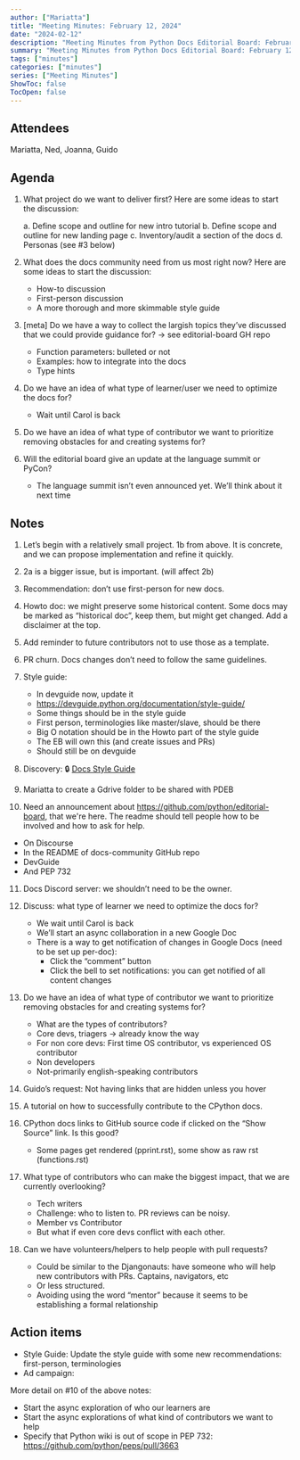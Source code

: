 ```yaml
---
author: ["Mariatta"]
title: "Meeting Minutes: February 12, 2024"
date: "2024-02-12"
description: "Meeting Minutes from Python Docs Editorial Board: February 12, 2024."
summary: "Meeting Minutes from Python Docs Editorial Board: February 12, 2024."
tags: ["minutes"]
categories: ["minutes"]
series: ["Meeting Minutes"]
ShowToc: false
TocOpen: false
---
```


## Attendees

Mariatta, Ned, Joanna, Guido


## Agenda

1. What project do we want to deliver first? Here are some ideas to start the discussion:

   a. Define scope and outline for new intro tutorial
   b. Define scope and outline for new landing page
   c. Inventory/audit a section of the docs
   d. Personas (see #3 below)


2. What does the docs community need from us most right now? Here are some ideas to start the discussion:

   - How-to discussion
   - First-person discussion 
   - A more thorough and more skimmable style guide

3. [meta] Do we have a way to collect the largish topics they’ve discussed that we could provide guidance for? -> see editorial-board GH repo

   - Function parameters: bulleted or not
   - Examples: how to integrate into the docs
   - Type hints 

4. Do we have an idea of what type of learner/user we need to optimize the docs for?

   - Wait until Carol is back 

5. Do we have an idea of what type of contributor we want to prioritize removing obstacles for and creating systems for?

6. Will the editorial board give an update at the language summit or PyCon?

   - The language summit isn’t even announced yet. We’ll think about it next time

## Notes

1. Let’s begin with a relatively small project. 1b from above. It is concrete, and we can propose implementation and refine it quickly.

2. 2a is a bigger issue, but is important. (will affect 2b)

3. Recommendation: don’t use first-person for new docs.

4. Howto doc: we might preserve some historical content. Some docs may be marked as “historical doc”, keep them, but might get changed. Add a disclaimer at the top.

5. Add reminder to future contributors not to use those as a template.

6. PR churn. Docs changes don’t need to follow the same guidelines.

7. Style guide:
   - In devguide now, update it
   - https://devguide.python.org/documentation/style-guide/
   - Some things should be in the style guide
   - First person, terminologies like master/slave, should be there
   - Big O notation should be in the Howto part of the style guide
   - The EB will own this (and create issues and PRs)
   - Should still be on devguide

8. Discovery: 🔒 [Docs Style Guide](https://docs.google.com/document/d/1rSkUIGFuI5zDMYturyJCo9agYPQ-d53Z3MntSV0rB3E/edit#heading=h.hflx14peuyef)

9. Mariatta to create a Gdrive folder to be shared with PDEB
   
10. Need an announcement about https://github.com/python/editorial-board, that we're here. The readme should tell people how to be involved and how to ask for help.
   - On Discourse
   - In the README of docs-community GitHub repo
   - DevGuide
   - And PEP 732 

11. Docs Discord server: we shouldn’t need to be the owner.
   
12. Discuss: what type of learner we need to optimize the docs for?
    - We wait until Carol is back
    - We’ll start an async collaboration in a new Google Doc
    - There is a way to get notification of changes in Google Docs (need to be set up per-doc):
       - Click the “comment” button
       - Click the bell to set notifications: you can get notified of all content changes

13. Do we have an idea of what type of contributor we want to prioritize removing obstacles for and creating systems for?
    - What are the types of contributors?
    - Core devs, triagers -> already know the way
    - For non core devs: First time OS contributor, vs experienced OS contributor
    - Non developers
    - Not-primarily english-speaking contributors

14. Guido’s request: Not having links that are hidden unless you hover

15. A tutorial on how to successfully contribute to the CPython docs.

16. CPython docs links to GitHub source code if clicked on the “Show Source” link. Is this good?
    - Some pages get rendered (pprint.rst), some show as raw rst (functions.rst)

17. What type of contributors who can make the biggest impact, that we are currently overlooking?
    - Tech writers
    - Challenge: who to listen to. PR reviews can be noisy. 
    - Member vs Contributor 
    - But what if even core devs conflict with each other. 

18. Can we have volunteers/helpers to help people with pull requests?
    - Could be similar to the Djangonauts: have someone who will help new contributors with PRs. Captains, navigators, etc
    - Or less structured.
    - Avoiding using the word “mentor” because it seems to be establishing a formal relationship


## Action items

* Style Guide:
  Update the style guide with some new recommendations: first-person, terminologies
* Ad campaign:

More detail on #10 of the above notes:
* Start the async exploration of who our learners are 
* Start the async explorations of what kind of contributors we want to help
* Specify that Python wiki is out of scope in PEP 732: https://github.com/python/peps/pull/3663	

